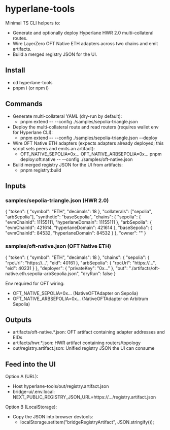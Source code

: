# hyperlane-tools

Minimal TS CLI helpers to:
- Generate and optionally deploy Hyperlane HWR 2.0 multi-collateral routes.
- Wire LayerZero OFT Native ETH adapters across two chains and emit artifacts.
- Build a merged registry JSON for the UI.

## Install

- cd hyperlane-tools
- pnpm i (or npm i)

## Commands

- Generate multi-collateral YAML (dry-run by default):
  - pnpm extend -- --config ./samples/sepolia-triangle.json
- Deploy the multi-collateral route and read routers (requires wallet env for Hyperlane CLI):
  - pnpm extend -- --config ./samples/sepolia-triangle.json --deploy
- Wire OFT Native ETH adapters (expects adapters already deployed; this script sets peers and emits an artifact):
  - OFT_NATIVE_SEPOLIA=0x... OFT_NATIVE_ARBSEPOLIA=0x... pnpm deploy:oft:native -- --config ./samples/oft-native.json
- Build merged registry JSON for the UI from artifacts:
  - pnpm registry:build

## Inputs

### samples/sepolia-triangle.json (HWR 2.0)
{
  "token": { "symbol": "ETH", "decimals": 18 },
  "collaterals": ["sepolia", "arbSepolia"],
  "synthetic": "baseSepolia",
  "chains": {
    "sepolia": { "evmChainId": 11155111, "hyperlaneDomain": 11155111 },
    "arbSepolia": { "evmChainId": 421614, "hyperlaneDomain": 421614 },
    "baseSepolia": { "evmChainId": 84532, "hyperlaneDomain": 84532 }
  },
  "owner": ""
}

### samples/oft-native.json (OFT Native ETH)
{
  "token": { "symbol": "ETH", "decimals": 18 },
  "chains": {
    "sepolia": { "rpcUrl": "https://...", "eid": 40161 },
    "arbSepolia": { "rpcUrl": "https://...", "eid": 40231 }
  },
  "deployer": { "privateKey": "0x..." },
  "out": "./artifacts/oft-native.eth.sepolia-arbSepolia.json",
  "dryRun": false
}

Env required for OFT wiring:
- OFT_NATIVE_SEPOLIA=0x... (NativeOFTAdapter on Sepolia)
- OFT_NATIVE_ARBSEPOLIA=0x... (NativeOFTAdapter on Arbitrum Sepolia)

## Outputs

- artifacts/oft-native.*.json: OFT artifact containing adapter addresses and EIDs
- artifacts/hwr.*.json: HWR artifact containing routers/topology
- out/registry.artifact.json: Unified registry JSON the UI can consume

## Feed into the UI

Option A (URL):
- Host hyperlane-tools/out/registry.artifact.json
- bridge-ui/.env.local: NEXT_PUBLIC_REGISTRY_JSON_URL=https://.../registry.artifact.json

Option B (LocalStorage):
- Copy the JSON into browser devtools:
  - localStorage.setItem("bridgeRegistryArtifact", JSON.stringify(<json>));
